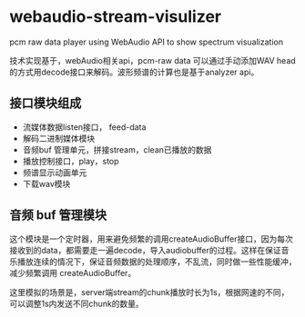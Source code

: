 # webaudio-stream-visulizer
pcm raw data player using WebAudio API to show spectrum visualization

技术实现基于，webAudio相关api，pcm-raw data 可以通过手动添加WAV head的方式用decode接口来解码。波形频谱的计算也是基于analyzer api。

## 接口模块组成
-   流媒体数据listen接口， feed-data
-   解码二进制媒体模块
-   音频buf 管理单元，拼接stream，clean已播放的数据
-   播放控制接口，play，stop
-   频谱显示动画单元
-   下载wav模块

## 音频 buf 管理模块
这个模块是一个定时器，用来避免频繁的调用createAudioBuffer接口，因为每次接收到的data，都需要走一遍decode，导入audiobuffer的过程。这样在保证音乐播放连续的情况下，保证音频数据的处理顺序，不乱流，同时做一些性能缓冲，减少频繁调用 createAudioBuffer。

这里模拟的场景是，server端stream的chunk播放时长为1s，根据网速的不同，可以调整1s内发送不同chunk的数量。










